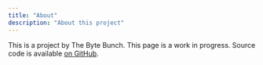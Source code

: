 ```yaml
---
title: "About"
description: "About this project"
---
```


This is a project by The Byte Bunch. This page is a work in progress. Source code is available [on GitHub](https://github.com/TheByteBunch/youtube-calculator).
